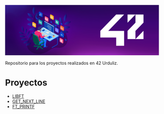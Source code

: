 
<img width="1215" alt="Screen_Shot" src="https://github.com/Jcamil097/42course/blob/main/header_002_.png">

<p>Repositorio para los proyectos realizados en 42 Urduliz.</p>

<h1>Proyectos</h1>

<ul>
  <li><a href="https://github.com/Jcamil097/42course/tree/main/libft">LIBFT</a></li>
  <li><a href="https://github.com/Jcamil097/42course/tree/main/get_next_line"> GET_NEXT_LINE</a></li>
  <li><a href="https://github.com/Jcamil097/42course/tree/main/ft_printf">FT_PRINTF</a></li>
</ul>


